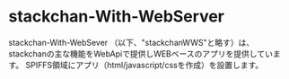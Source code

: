 # stackchan-With-WebServer
stackchan-With-WebSever （以下、"stackchanWWS"と略す）は、stackchanの主な機能をWebApiで提供しWEBベースのアプリを提供しています。
SPIFFS領域にアプリ（html/javascript/cssを作成）を設置します。



